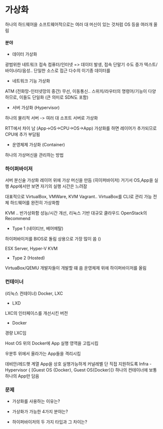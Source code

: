 # 가상화

하나의 하드웨어을 소프트웨어적으로는 여러 대 머신이 있는 것처럼
OS 등을 여러개 올림

#### 분야

* 데이터 가상화 

광범위한 네트워크 접속
컴퓨터/인터넷 => 데이터 발생, 접속 단말기 수도 증가
텍스트/바이너리/음성.. 단일한 소스로 접근
다수의 이기종 데이터를

* 네트워크 기능 가상화 

ATM (전화망-인터넷망의 중간)
무선, 이동통신..
스위치/라우터의 명령어/기능이 다양하므로, 이들도 단일화
(큰 의미로 SDN도 포함)

* 서버 가상화 (Hypervisor)

하나의 물리적 서버 -> 여러 대 소프트 서버로 가상화

RTT에서 차이 남 (App->OS->CPU->OS->App)
가상화를 하면 레이어가 추가되므로 CPU에 추가 부담됨

* 운영체제 가상화 (Container)

하나의 가상머신을 관리하는 방법

### 하이퍼바이저

서버 분신술
가상화 레이어 위에 가상 머신을 만듬 (히이퍼바이저)
거기서 OS,App을 실행
App에서만 보면 자기의 실행 시간은 느려잠

대표적으로 VirtualBox, VMWare, KVM
Vagrant.. VirtuaBox를 CLI로 관리 가능
전체 하드웨어를 완전히 가상화함

KVM .. 반가상화함
성능/시간 개선, 리눅스 기반 대규모 클라우드
OpenStack의 Recommend

* Type 1 (네이티브, 베어메탈)

하이퍼바이저를 BIOS로 돌림
상용으로 가장 많이 씀 ()

ESX Server, Hyper-V
KVM

* Type 2 (Hosted)

VirtuaBox/QEMU
개발자들이 개발할 떄 씀
운영체제 위에 하이퍼바이저를 올림

### 컨테이너

(리눅스 컨테이너)
Docker, LXC

* LXD

LXC의 인터페이스를 개선시킨 버전

* Docker

경량 LXC임

Host OS 위의 Docker에 App 실행 영역을 고립시킴

우분투 위에서 올라가는 App들을 격리시킴

데비안/레드햇 계열 App을 상호 실행가능하게 커널레벨 단 직접 지원하도록
Infra - Hypervisor { [Guest OS {Docker}, Guest OS{Docker}]}
하나의 컨테이너에 보통 하나의 App만 담음

### 문제

* 가상화를 사용하는 이유는?

* 가상화가 가능한 4가지 분야는?

* 하이퍼바이저의 두 가지 타입과 그 차이는?